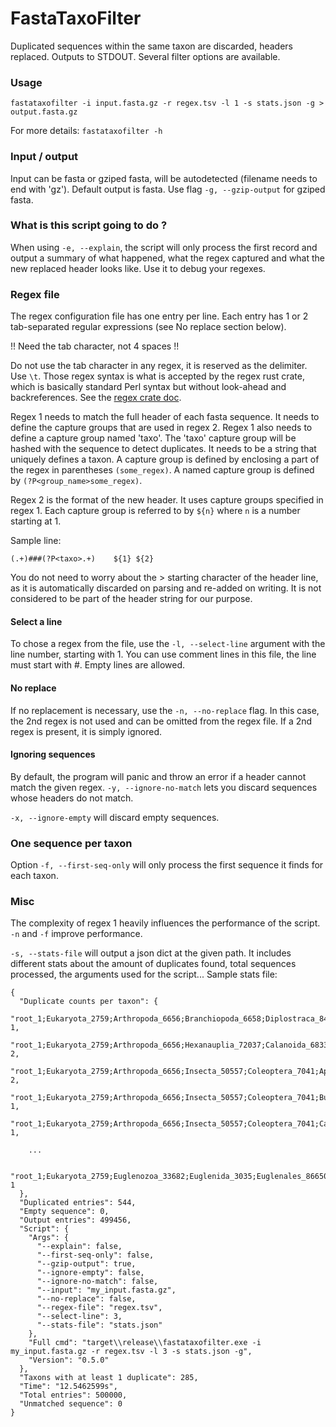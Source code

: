 # FastaTaxoFilter

Duplicated sequences within the same taxon are discarded, headers replaced. Outputs to STDOUT.
Several filter options are available.

### Usage

`fastataxofilter -i input.fasta.gz -r regex.tsv -l 1 -s stats.json -g > output.fasta.gz`

For more details: `fastataxofilter -h`

### Input / output

Input can be fasta or gziped fasta, will be autodetected (filename needs to end with 'gz').
Default output is fasta. Use flag `-g, --gzip-output` for gziped fasta.

### What is this script going to do ?

When using `-e, --explain`, the script will only process the first record and output a summary of what happened, what the regex captured and what the new replaced header looks like. Use it to debug your regexes.

### Regex file

The regex configuration file has one entry per line. Each entry has 1 or 2 tab-separated regular expressions (see No replace section below).

!! Need the tab character, not 4 spaces !!

Do not use the tab character in any regex, it is reserved as the delimiter. Use `\t`.
Those regex syntax is what is accepted by the regex rust crate, which is basically standard Perl syntax but without look-ahead and backreferences.
See the [regex crate doc](https://docs.rs/regex/1.7.3/regex/).

Regex 1 needs to match the full header of each fasta sequence. It needs to define the capture groups that are used in regex 2. Regex 1 also needs to define a capture group named 'taxo'. The 'taxo' capture group will be hashed with the sequence to detect duplicates. It needs to be a string that uniquely defines a taxon.
A capture group is defined by enclosing a part of the regex in parentheses `(some_regex)`. A named capture group is defined by `(?P<group_name>some_regex)`.

Regex 2 is the format of the new header. It uses capture groups specified in regex 1. Each capture group is referred to by `${n}` where `n` is a number starting at 1.

Sample line:

`(.+)###(?P<taxo>.+)	${1} ${2}`

You do not need to worry about the > starting character of the header line, as it is automatically discarded on parsing and re-added on writing. It is not considered to be part of the header string for our purpose.

#### Select a line

To chose a regex from the file, use the `-l, --select-line` argument with the line number, starting with 1.
You can use comment lines in this file, the line must start with #. Empty lines are allowed.

#### No replace

If no replacement is necessary, use the `-n, --no-replace` flag.
In this case, the 2nd regex is not used and can be omitted from the regex file. If a 2nd regex is present, it is simply ignored.

#### Ignoring sequences

By default, the program will panic and throw an error if a header cannot match the given regex. `-y, --ignore-no-match` lets you discard sequences whose headers do not match.

`-x, --ignore-empty` will discard empty sequences.

### One sequence per taxon

Option `-f, --first-seq-only` will only process the first sequence it finds for each taxon.

### Misc

The complexity of regex 1 heavily influences the performance of the script.
`-n` and `-f` improve performance.

`-s, --stats-file` will output a json dict at the given path. It includes different stats about the amount of duplicates found, total sequences processed, the arguments used for the script...
Sample stats file:

```
{
  "Duplicate counts per taxon": {
    "root_1;Eukaryota_2759;Arthropoda_6656;Branchiopoda_6658;Diplostraca_84337;Chydoridae_77713;Leydigia_527154;Leydigia_lousi_535388": 1,
    "root_1;Eukaryota_2759;Arthropoda_6656;Hexanauplia_72037;Calanoida_6833;Diaptomidae_236535;Eodiaptomus_903836;Eodiaptomus_wolterecki_1087294": 2,
    "root_1;Eukaryota_2759;Arthropoda_6656;Insecta_50557;Coleoptera_7041;Apionidae_122732;Protapion_202144;Protapion_fulvipes_202145": 2,
    "root_1;Eukaryota_2759;Arthropoda_6656;Insecta_50557;Coleoptera_7041;Buprestidae_50527;Agrilus_195164;Agrilus_cuprescens_324824": 1,
    "root_1;Eukaryota_2759;Arthropoda_6656;Insecta_50557;Coleoptera_7041;Carabidae_41073;Carabus_41074;Carabus_glabratus_1149273": 1,
    
    ...

    "root_1;Eukaryota_2759;Euglenozoa_33682;Euglenida_3035;Euglenales_86650;Euglenaceae_1131320;Euglena_3038;Euglena_gracilis_3039": 1
  },
  "Duplicated entries": 544,
  "Empty sequence": 0,
  "Output entries": 499456,
  "Script": {
    "Args": {
      "--explain": false,
      "--first-seq-only": false,
      "--gzip-output": true,
      "--ignore-empty": false,
      "--ignore-no-match": false,
      "--input": "my_input.fasta.gz",
      "--no-replace": false,
      "--regex-file": "regex.tsv",
      "--select-line": 3,
      "--stats-file": "stats.json"
    },
    "Full cmd": "target\\release\\fastataxofilter.exe -i my_input.fasta.gz -r regex.tsv -l 3 -s stats.json -g",
    "Version": "0.5.0"
  },
  "Taxons with at least 1 duplicate": 285,
  "Time": "12.5462599s",
  "Total entries": 500000,
  "Unmatched sequence": 0
}
```